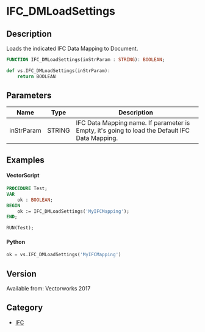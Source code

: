 # IFC_DMLoadSettings

## Description
Loads the indicated IFC Data Mapping to Document.

```pascal
FUNCTION IFC_DMLoadSettings(inStrParam : STRING): BOOLEAN;
```

```python
def vs.IFC_DMLoadSettings(inStrParam):
    return BOOLEAN
```

## Parameters
|Name|Type|Description|
|---|---|---|
|inStrParam|STRING|IFC Data Mapping name. If parameter is Empty, it's going to load the Default IFC Data Mapping.|

## Examples
#### VectorScript ####
```pascal
PROCEDURE Test;
VAR
	ok : BOOLEAN;
BEGIN
	ok := IFC_DMLoadSettings('MyIFCMapping');
END;

RUN(Test);
```
#### Python ####
```python
ok = vs.IFC_DMLoadSettings('MyIFCMapping')
```

## Version
Available from: Vectorworks 2017

## Category
* [IFC](../Categories/IFC.md)
